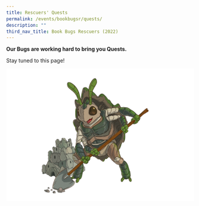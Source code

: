 ```yaml
---
title: Rescuers' Quests
permalink: /events/bookbugsr/quests/
description: ""
third_nav_title: Book Bugs Rescuers (2022)
---
```



**Our Bugs are working hard to bring you Quests.**

Stay tuned to this page!

<img src="/images/events/bookbugsr/Junthura Final CMYK.png">